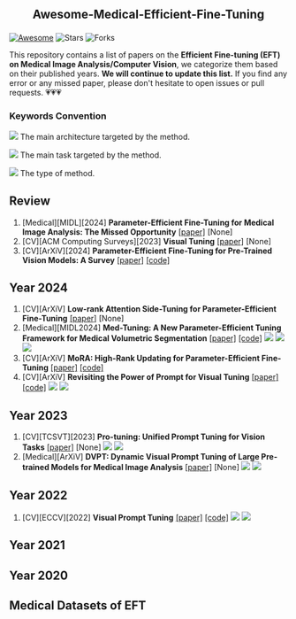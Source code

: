 ## <p align=center>Awesome-Medical-Efficient-Fine-Tuning</p>
[![Awesome](https://awesome.re/badge.svg)](https://awesome.re) ![Stars](https://img.shields.io/github/stars/ChandlerBang/Awesome-Medical-Efficient-Fine-Tuning?color=yellow)  ![Forks](https://img.shields.io/github/forks/ChandlerBang/Awesome-Medical-Efficient-Fine-Tuning?color=blue&label=Fork)

This repository contains a list of papers on the **Efficient Fine-tuning (EFT) on Medical Image Analysis/Computer Vision**, we categorize them based on their published years.
**We will continue to update this list.** If you find any error or any missed paper, please don't hesitate to open issues or pull requests. 💗💗💗

### Keywords Convention

![](https://img.shields.io/badge/Trans-blue) The main architecture targeted by the method.

![](https://img.shields.io/badge/3Dseg-green) The main task targeted by the method.

![](https://img.shields.io/badge/Adapter-orange) The type of method.

## Review
1. [Medical][MIDL][2024] **Parameter-Efficient Fine-Tuning for Medical Image Analysis: The Missed Opportunity** [[paper]](https://arxiv.org/abs/2305.08252) [None]
2. [CV][ACM Computing Surveys][2023] **Visual Tuning** [[paper]](https://dl.acm.org/doi/abs/10.1145/3657632) [None]
3. [CV][ArXiV][2024] **Parameter-Efficient Fine-Tuning for Pre-Trained Vision Models: A Survey** [[paper]](https://arxiv.org/pdf/2402.02242) [[code]](https://github.com/synbol/Awesome-Parameter-Efficient-Transfer-Learning)
## Year 2024
1. [CV][ArXiV] **Low-rank Attention Side-Tuning for Parameter-Efficient Fine-Tuning** [[paper]](https://arxiv.org/pdf/2402.04009) [None]
2. [Medical][MIDL2024] **Med-Tuning: A New Parameter-Efficient Tuning Framework for Medical Volumetric Segmentation** [[paper]](https://arxiv.org/pdf/2304.10880v4) [[code]](https://github.com/jessie-chen99/Med-Tuning-Official) ![](https://img.shields.io/badge/Trans-blue) ![](https://img.shields.io/badge/3Dseg-green) ![](https://img.shields.io/badge/Adapter-orange)
3. [CV][ArXiV] **MoRA: High-Rank Updating for Parameter-Efficient Fine-Tuning** [[paper]](https://arxiv.org/abs/2405.12130) [[code]](https://github.com/kongds/MoRA)
4. [CV][ArXiV] **Revisiting the Power of Prompt for Visual Tuning** [[paper]](https://arxiv.org/pdf/2402.02382) [[code]](https://github.com/WangYZ1608/Self-Prompt-Tuning) ![](https://img.shields.io/badge/Trans-blue) ![](https://img.shields.io/badge/Prompt-orange)
## Year 2023
1. [CV][TCSVT][2023] **Pro-tuning: Unified Prompt Tuning for Vision Tasks** [[paper]](https://ieeexplore.ieee.org/abstract/document/10295530) [None] ![](https://img.shields.io/badge/CNN&Trans-blue) ![](https://img.shields.io/badge/Prompt-orange)
2. [Medical][ArXiV] **DVPT: Dynamic Visual Prompt Tuning of Large Pre-trained Models for Medical Image Analysis** [[paper]](https://arxiv.org/pdf/2307.09787) [None] ![](https://img.shields.io/badge/Trans-blue) ![](https://img.shields.io/badge/Prompt-orange)

## Year 2022
1. [CV][ECCV][2022] **Visual Prompt Tuning** [[paper]](https://link.springer.com/chapter/10.1007/978-3-031-19827-4_41) [[code]](https://github.com/kmnp/vpt) ![](https://img.shields.io/badge/Trans-blue) ![](https://img.shields.io/badge/Prompt-orange)
## Year 2021

## Year 2020

## Medical Datasets of EFT
